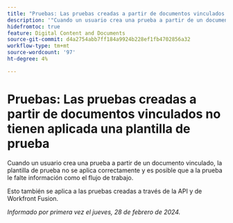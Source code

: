 ```yaml
---
title: "Pruebas: Las pruebas creadas a partir de documentos vinculados no tienen aplicada una plantilla de prueba"
description: '"Cuando un usuario crea una prueba a partir de un documento vinculado, la plantilla de prueba no se aplica correctamente y es posible que a la prueba le falte información como el flujo de trabajo".'
hidefromtoc: true
feature: Digital Content and Documents
source-git-commit: d4a2754abb7ff184a9924b228ef1fb4702856a32
workflow-type: tm+mt
source-wordcount: '97'
ht-degree: 4%

---
```



# Pruebas: Las pruebas creadas a partir de documentos vinculados no tienen aplicada una plantilla de prueba

<!--On WF, WFF, WFP TOCs-->

Cuando un usuario crea una prueba a partir de un documento vinculado, la plantilla de prueba no se aplica correctamente y es posible que a la prueba le falte información como el flujo de trabajo.

Esto también se aplica a las pruebas creadas a través de la API y de Workfront Fusion.

_Informado por primera vez el jueves, 28 de febrero de 2024._
